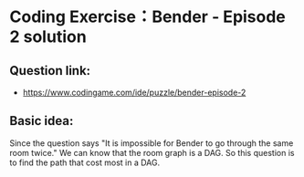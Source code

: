 # Coding Exercise：Bender - Episode 2 solution

## Question link:

- https://www.codingame.com/ide/puzzle/bender-episode-2

## Basic idea:

Since the question says "It is impossible for Bender to go through the same room twice." We can know that the room graph is a DAG. So this question is to find the path that cost most in a DAG.
